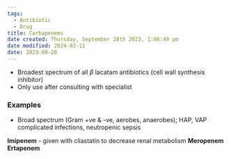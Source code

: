 ```yaml
---
tags:
  - Antibiotic
  - Drug
title: Carbapenems
date created: Thursday, September 28th 2023, 1:06:49 pm
date modified: 2024-03-11
date: 2023-09-28
---
```

- Broadest spectrum of all $\beta$ lacatam antibiotics (cell wall synthesis inhibitor)
- Only use after consulting with specialist 

### Examples
- Broad spectrum (Gram +ve & -ve, aerobes, anaerobes); HAP, VAP complicated infections, neutropenic sepsis

**Imipenem** - given with cliastatin to decrease renal metabolism 
**Meropenem**
**Ertapenem**
